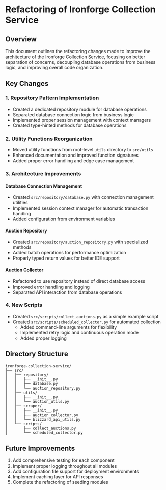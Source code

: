 # Refactoring of Ironforge Collection Service

## Overview

This document outlines the refactoring changes made to improve the architecture of the Ironforge Collection Service, focusing on better separation of concerns, decoupling database operations from business logic, and improving overall code organization.

## Key Changes

### 1. Repository Pattern Implementation

- Created a dedicated repository module for database operations
- Separated database connection logic from business logic
- Implemented proper session management with context managers
- Created type-hinted methods for database operations

### 2. Utility Functions Reorganization

- Moved utility functions from root-level `utils` directory to `src/utils`
- Enhanced documentation and improved function signatures
- Added proper error handling and edge case management

### 3. Architecture Improvements

#### Database Connection Management
- Created `src/repository/database.py` with connection management utilities
- Implemented session context manager for automatic transaction handling
- Added configuration from environment variables

#### Auction Repository
- Created `src/repository/auction_repository.py` with specialized methods
- Added batch operations for performance optimization
- Properly typed return values for better IDE support

#### Auction Collector
- Refactored to use repository instead of direct database access
- Improved error handling and logging
- Separated API interaction from database operations

### 4. New Scripts

- Created `src/scripts/collect_auctions.py` as a simple example script
- Created `src/scripts/scheduled_collector.py` for automated collection
  - Added command-line arguments for flexibility
  - Implemented retry logic and continuous operation mode
  - Added proper logging

## Directory Structure

```
ironforge-collection-service/
├── src/
│   ├── repository/
│   │   ├── __init__.py
│   │   ├── database.py
│   │   └── auction_repository.py
│   ├── utils/
│   │   ├── __init__.py
│   │   └── auction_utils.py
│   ├── scraper/
│   │   ├── __init__.py
│   │   ├── auction_collector.py
│   │   └── blizzard_api_utils.py
│   └── scripts/
│       ├── collect_auctions.py
│       └── scheduled_collector.py
```

## Future Improvements

1. Add comprehensive testing for each component
2. Implement proper logging throughout all modules
3. Add configuration file support for deployment environments
4. Implement caching layer for API responses
5. Complete the refactoring of seeding modules